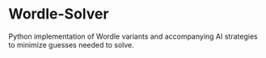 # Wordle-Solver
Python implementation of Wordle variants and accompanying AI strategies to minimize guesses needed to solve.
